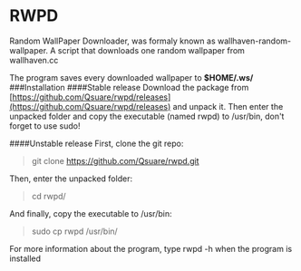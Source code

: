 RWPD
==========================
Random WallPaper Downloader, was formaly known as wallhaven-random-wallpaper.
A script that downloads one random wallpaper from wallhaven.cc

The program saves every downloaded wallpaper to **$HOME/.ws/**
###Installation
####Stable release
Download the package from [https://github.com/Qsuare/rwpd/releases](https://github.com/Qsuare/rwpd/releases) and unpack it. Then enter the unpacked folder and copy the executable (named rwpd) to /usr/bin, don't forget to use sudo!

####Unstable release
First, clone the git repo:
> git clone https://github.com/Qsuare/rwpd.git

Then, enter the unpacked folder:
> cd rwpd/

And finally, copy the executable to /usr/bin:
> sudo cp rwpd /usr/bin/

For more information about the program, type rwpd -h when the program is installed
